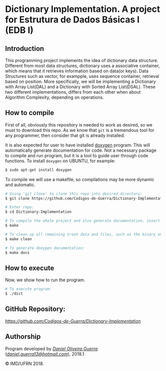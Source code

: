 # Dictionary Implementation. A project for Estrutura de Dados Básicas I (EDB I)

## Introduction

This programming project implements the idea of dictionary data structure. Different from most data structures, dictionary uses a associative container, which means that it retrieves information based on data(or keys). Data Structures such as vector, for exampple, uses sequence container, retrieval based on position.
More specifically, we will be implementing a Dictionary with Array List(DAL) and a Dictionary with Sorted Array List(DSAL). These two different implementations, differs from each other when about Algorithm Complexity, depending on operations.

## How to compile

First of all, obviously this repository is needed to work as desired, so we must to download this repo. As we know that ```git``` is a tremendous tool for any programmer, then consider that git is already installed.

It is also expected for user to have installed [doxygen](https://en.wikipedia.org/wiki/Doxygen ) program. This will automatically generate documentation for code. Not a necessary package to compile and run program, but it is a tool to guide user through code functions. To install `doxygen` on UBUNTU, for example:

```bash
$ sudo apt-get install doxygen
```
To compile we will use a makefile, so compilations may be more dynamic and automatic.
```bash
# Using 'git clone' to clone this repo into desired directory:
$ git clone https://github.com/Codigos-de-Guerra/Dictionary-Implementation.git

# Enter repo:
$ cd Dictionary-Implementation

# To compile the whole project and also generate documentation, insert 'make' inside root of path:
$ make

# To clean up all remaining trash data and files, such as the binary ones, insert 'make clean':
$ make clean

# To generate doxygen documentation:
$ make docs
```

## How to execute

Now, we show how to run the program. 
```bash
# To execute program:
$ ./dict
```

## GitHub Repository:

*https://github.com/Codigos-de-Guerra/Dictionary-Implementation*

## Authorship

Program developed by [_Daniel Oliveira Guerra_](https://github.com/Codigos-de-Guerra) (*daniel.guerra13@hotmail.com*), 2018.1

&copy; IMD/UFRN 2018.

